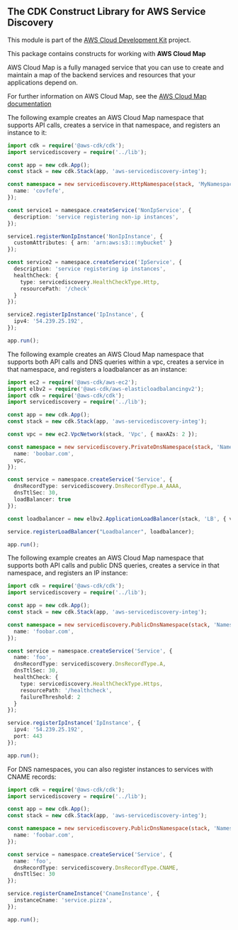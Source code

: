 ## The CDK Construct Library for AWS Service Discovery
This module is part of the [AWS Cloud Development Kit](https://github.com/awslabs/aws-cdk) project.

This package contains constructs for working with **AWS Cloud Map**

AWS Cloud Map is a fully managed service that you can use to create and
maintain a map of the backend services and resources that your applications
depend on.

For further information on AWS Cloud Map,
see the [AWS Cloud Map documentation](https://docs.aws.amazon.com/cloud-map)

The following example creates an AWS Cloud Map namespace that
supports API calls, creates a service in that namespace, and
registers an instance to it:

```ts
import cdk = require('@aws-cdk/cdk');
import servicediscovery = require('../lib');

const app = new cdk.App();
const stack = new cdk.Stack(app, 'aws-servicediscovery-integ');

const namespace = new servicediscovery.HttpNamespace(stack, 'MyNamespace', {
  name: 'covfefe',
});

const service1 = namespace.createService('NonIpService', {
  description: 'service registering non-ip instances',
});

service1.registerNonIpInstance('NonIpInstance', {
  customAttributes: { arn: 'arn:aws:s3:::mybucket' }
});

const service2 = namespace.createService('IpService', {
  description: 'service registering ip instances',
  healthCheck: {
    type: servicediscovery.HealthCheckType.Http,
    resourcePath: '/check'
  }
});

service2.registerIpInstance('IpInstance', {
  ipv4: '54.239.25.192',
});

app.run();

```

The following example creates an AWS Cloud Map namespace that
supports both API calls and DNS queries within a vpc, creates a
service in that namespace, and registers a loadbalancer as an
instance:

```ts
import ec2 = require('@aws-cdk/aws-ec2');
import elbv2 = require('@aws-cdk/aws-elasticloadbalancingv2');
import cdk = require('@aws-cdk/cdk');
import servicediscovery = require('../lib');

const app = new cdk.App();
const stack = new cdk.Stack(app, 'aws-servicediscovery-integ');

const vpc = new ec2.VpcNetwork(stack, 'Vpc', { maxAZs: 2 });

const namespace = new servicediscovery.PrivateDnsNamespace(stack, 'Namespace', {
  name: 'boobar.com',
  vpc,
});

const service = namespace.createService('Service', {
  dnsRecordType: servicediscovery.DnsRecordType.A_AAAA,
  dnsTtlSec: 30,
  loadBalancer: true
});

const loadbalancer = new elbv2.ApplicationLoadBalancer(stack, 'LB', { vpc, internetFacing: true });

service.registerLoadBalancer("Loadbalancer", loadbalancer);

app.run();

```

The following example creates an AWS Cloud Map namespace that
supports both API calls and public DNS queries, creates a service in
that namespace, and registers an IP instance:

```ts
import cdk = require('@aws-cdk/cdk');
import servicediscovery = require('../lib');

const app = new cdk.App();
const stack = new cdk.Stack(app, 'aws-servicediscovery-integ');

const namespace = new servicediscovery.PublicDnsNamespace(stack, 'Namespace', {
  name: 'foobar.com',
});

const service = namespace.createService('Service', {
  name: 'foo',
  dnsRecordType: servicediscovery.DnsRecordType.A,
  dnsTtlSec: 30,
  healthCheck: {
    type: servicediscovery.HealthCheckType.Https,
    resourcePath: '/healthcheck',
    failureThreshold: 2
  }
});

service.registerIpInstance('IpInstance', {
  ipv4: '54.239.25.192',
  port: 443
});

app.run();

```

For DNS namespaces, you can also register instances to services with CNAME records:

```ts
import cdk = require('@aws-cdk/cdk');
import servicediscovery = require('../lib');

const app = new cdk.App();
const stack = new cdk.Stack(app, 'aws-servicediscovery-integ');

const namespace = new servicediscovery.PublicDnsNamespace(stack, 'Namespace', {
  name: 'foobar.com',
});

const service = namespace.createService('Service', {
  name: 'foo',
  dnsRecordType: servicediscovery.DnsRecordType.CNAME,
  dnsTtlSec: 30
});

service.registerCnameInstance('CnameInstance', {
  instanceCname: 'service.pizza',
});

app.run();

```

